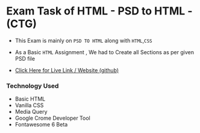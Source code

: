 # Exam Task of HTML - PSD to HTML - (CTG)

* This Exam is mainly on `PSD TO HTML` along with  `HTML`,`CSS`

* As a Basic `HTML` Assignment , We had to Create all Sections as per given PSD file

* [Click Here for Live Link / Website  (github)](https://yasirmonon.github.io/ctg-exam-2/)



### Technology Used

* Basic HTML
* Vanilla CSS
* Media Query
* Google Crome Developer Tool
* Fontawesome 6 Beta